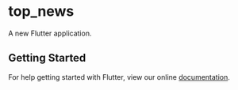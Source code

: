 # top_news

A new Flutter application.

## Getting Started

For help getting started with Flutter, view our online
[documentation](https://flutter.io/).
